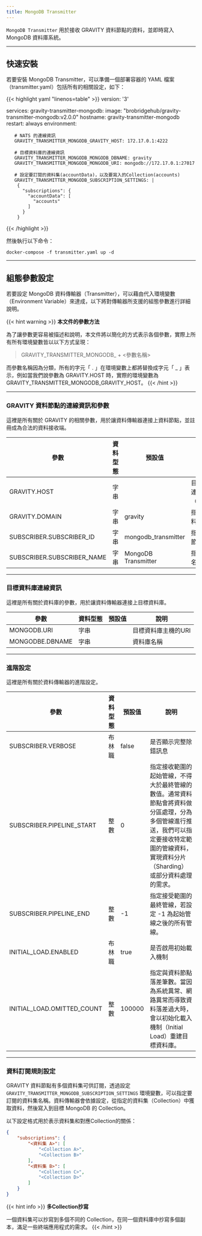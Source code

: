 ```yaml
---
title: MongoDB Transmitter
---
```


`MongoDB Transmitter` 用於接收 GRAVITY 資料節點的資料，並即時寫入 MongoDB 資料庫系統。

---

## 快速安裝

若要安裝 MongoDB Transmitter，可以準備一個部署容器的 YAML 檔案（transmitter.yaml）包括所有的相關設定，如下：

{{< highlight yaml "linenos=table" >}}
version: '3'

services:
   gravity-transmitter-mongodb:
     image: "brobridgehub/gravity-transmitter-mongodb:v2.0.0"
     hostname: gravity-transmitter-mongodb
     restart: always
     environment:

       # NATS 的連線資訊
       GRAVITY_TRANSMITTER_MONGODB_GRAVITY_HOST: 172.17.0.1:4222

       # 目標資料庫的連線資訊
       GRAVITY_TRANSMITTER_MONGODB_MONGODB_DBNAME: gravity
       GRAVITY_TRANSMITTER_MONGODB_MONGODB_URI: mongodb://172.17.0.1:27017

       # 設定要訂閱的資料集(accountData)，以及要寫入的Collection(accounts)
       GRAVITY_TRANSMITTER_MONGODB_SUBSCRIPTION_SETTINGS: |  
        {
          "subscriptions": {
            "accountData": [
              "accounts"
            ]
          }
        }
{{< /highlight >}}

然後執行以下命令：

```shell
docker-compose -f transmitter.yaml up -d
```

---

## 組態參數設定

若要設定 MongoDB 資料傳輸器（Transmitter），可以藉由代入環境變數（Environment Variable）來達成，以下將對傳輸器所支援的組態參數進行詳細說明。

{{< hint warning >}}
**本文件的參數方法**

為了讓參數更容易被描述和說明，本文件將以簡化的方式表示各個參數，實際上所有所有環境變數皆以以下方式呈現：

> GRAVITY_TRANSMITTER_MONGODB_ + <參數名稱>

而參數名稱因為分類，所有的字元「 . 」在環境變數上都將替換成字元「 _ 」表示，例如當我們說參數為 GRAVITY.HOST 時，實際的環境變數為 GRAVITY_TRANSMITTER_MONGODB_GRAVITY_HOST。
{{< /hint >}}

---

### GRAVITY 資料節點的連線資訊和參數

這裡是所有關於 GRAVITY 的相關參數，用於讓資料傳輸器連接上資料節點，並註冊成為合法的資料接收端。

參數				| 資料型態	| 預設值				| 說明
---				| ---		| ---					| ---
GRAVITY.HOST			| 字串		|					| 目標 GRAVITY 之完整連線資訊（172.17.0.1:4222）
GRAVITY.DOMAIN			| 字串		| gravity				| 指定目標 GRAVITY 資料節點之 Domain
SUBSCRIBER.SUBSCRIBER_ID	| 字串		| mongodb_transmitter			| 指定資料傳輸器在資料節點上的唯一識別 ID
SUBSCRIBER.SUBSCRIBER_NAME	| 字串		| MongoDB Transmitter			| 指定資料傳輸器的顯示名稱

---

### 目標資料庫連線資訊

這裡是所有關於資料庫的參數，用於讓資料傳輸器連接上目標資料庫。

參數			| 資料型態	| 預設值	| 說明
---			| ---		| ---		| ---
MONGODB.URI		| 字串		|		| 目標資料庫主機的URI
MONGODBE.DBNAME		| 字串		|		| 資料庫名稱

---

### 進階設定

這裡是所有關於資料傳輸器的進階設定。

參數					| 資料型態		| 預設值		| 說明
---					| ---			| ---			| ---
SUBSCRIBER.VERBOSE			| 布林職		| false			| 是否顯示完整除錯訊息
SUBSCRIBER.PIPELINE_START		| 整數			| 0			| 指定接收範圍的起始管線，不得大於最終管線的數值。通常資料節點會將資料做分區處理，分為多個管線進行推送，我們可以指定要接收特定範圍的管線資料，實現資料分片（Sharding）或部分資料處理的需求。
SUBSCRIBER.PIPELINE_END			| 整數			| -1			| 指定接受範圍的最終管線，若設定 -1 為起始管線之後的所有管線。
INITIAL_LOAD.ENABLED			| 布林職		| true			| 是否啟用初始載入機制
INITIAL_LOAD.OMITTED_COUNT		| 整數			| 100000		| 指定與資料節點落差筆數。當因為系統異常、網路異常而導致資料落差過大時，會以初始化載入機制（Initial Load）重建目標資料庫。

---

### 資料訂閱規則設定

GRAVITY 資料節點有多個資料集可供訂閱，透過設定 `GRAVITY_TRANSMITTER_MONGODB_SUBSCRIPTION_SETTINGS` 環境變數，可以指定要訂閱的資料集名稱。資料傳輸器會依據設定，從指定的資料集（Collection）中獲取資料，然後寫入到目標 MongoDB 的 Collection。

以下設定格式用於表示資料集和對應Collection的關係：

```json
{
	"subscriptions": {
		"<資料集 A>": [
			"<Collection A>",
			"<Collection B>"
		],
		"<資料集 B>": [
			"<Collection C>",
			"<Collection D>"
		]
	}
}
```

{{< hint info >}}
**多Collection抄寫**

一個資料集可以抄寫到多個不同的 Collection，在同一個資料庫中抄寫多個副本，滿足一些終端應用程式的需求。
{{< /hint >}}
